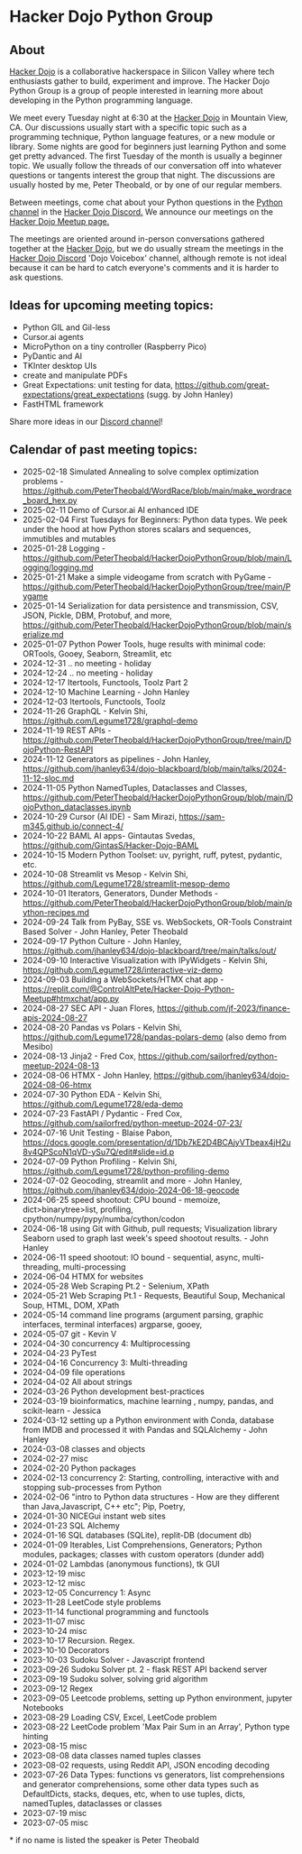 # Hacker Dojo Python Group
## About
[Hacker Dojo](https://hackerdojo.org/) is a collaborative hackerspace in Silicon Valley where tech enthusiasts gather to build, experiment and improve. The Hacker Dojo Python Group is a group of people interested in learning more about developing in the Python programming language.

We meet every Tuesday night at 6:30 at the [Hacker Dojo](https://hackerdojo.org/) in Mountain View, CA. Our discussions usually start with a specific topic such as a programming technique, Python language features, or a new module or library. Some nights are good for beginners just learning Python and some get pretty advanced. The first Tuesday of the month is usually a beginner topic. We usually follow the threads of our conversation off into whatever questions or tangents interest the group that night. The discussions are usually hosted by me, Peter Theobald, or by one of our regular members.

Between meetings, come chat about your Python questions in the [Python channel](https://discord.com/channels/698267668918173827/1111141001818537985)  in the [Hacker Dojo Discord.](https://discord.gg/qz3v4ggQdP) We announce our meetings on the [Hacker Dojo Meetup page.](https://www.meetup.com/hackerdojo/events/)

The meetings are oriented around in-person conversations gathered together at the [Hacker Dojo](https://hackerdojo.org/), but we do usually stream the meetings in the [Hacker Dojo Discord](https://discord.gg/qz3v4ggQdP) 'Dojo Voicebox' channel, although remote is not ideal because it can be hard to catch everyone's comments and it is harder to ask questions.

## Ideas for upcoming meeting topics:
- Python GIL and Gil-less
- Cursor.ai agents
- MicroPython on a tiny controller (Raspberry Pico)
- PyDantic and AI
- TKInter desktop UIs
- create and manipulate PDFs
- Great Expectations: unit testing for data, https://github.com/great-expectations/great_expectations (sugg. by John Hanley)
- FastHTML framework

Share more ideas in our [Discord channel](https://discord.com/channels/698267668918173827/1111141001818537985)!

## Calendar of past meeting topics:

- 2025-02-18 Simulated Annealing to solve complex optimization problems - https://github.com/PeterTheobald/WordRace/blob/main/make_wordrace_board_hex.py
- 2025-02-11 Demo of Cursor.ai AI enhanced IDE
- 2025-02-04 First Tuesdays for Beginners: Python data types. We peek under the hood at how Python stores scalars and sequences, immutibles and mutables
- 2025-01-28 Logging - https://github.com/PeterTheobald/HackerDojoPythonGroup/blob/main/Logging/logging.md
- 2025-01-21 Make a simple videogame from scratch with PyGame - https://github.com/PeterTheobald/HackerDojoPythonGroup/tree/main/Pygame
- 2025-01-14 Serialization for data persistence and transmission, CSV, JSON, Pickle, DBM, Protobuf, and more, https://github.com/PeterTheobald/HackerDojoPythonGroup/blob/main/serialize.md
- 2025-01-07 Python Power Tools, huge results with minimal code: ORTools, Gooey, Seaborn, Streamlit, etc
- 2024-12-31 .. no meeting - holiday
- 2024-12-24 .. no meeting - holiday
- 2024-12-17 Itertools, Functools, Toolz Part 2
- 2024-12-10 Machine Learning - John Hanley
- 2024-12-03 Itertools, Functools, Toolz
- 2024-11-26 GraphQL - Kelvin Shi, https://github.com/Legume1728/graphql-demo
- 2024-11-19 REST APIs - https://github.com/PeterTheobald/HackerDojoPythonGroup/tree/main/DojoPython-RestAPI
- 2024-11-12 Generators as pipelines - John Hanley, https://github.com/jhanley634/dojo-blackboard/blob/main/talks/2024-11-12-sloc.md
- 2024-11-05 Python NamedTuples, Dataclasses and Classes, https://github.com/PeterTheobald/HackerDojoPythonGroup/blob/main/DojoPython_dataclasses.ipynb
- 2024-10-29 Cursor (AI IDE) - Sam Mirazi, https://sam-m345.github.io/connect-4/
- 2024-10-22 BAML AI apps- Gintautas Svedas, https://github.com/GintasS/Hacker-Dojo-BAML
- 2024-10-15 Modern Python Toolset: uv, pyright, ruff, pytest, pydantic, etc.
- 2024-10-08 Streamlit vs Mesop - Kelvin Shi, https://github.com/Legume1728/streamlit-mesop-demo
- 2024-10-01 Iterators, Generators, Dunder Methods - https://github.com/PeterTheobald/HackerDojoPythonGroup/blob/main/python-recipes.md
- 2024-09-24 Talk from PyBay, SSE vs. WebSockets, OR-Tools Constraint Based Solver - John Hanley, Peter Theobald
- 2024-09-17 Python Culture - John Hanley, https://github.com/jhanley634/dojo-blackboard/tree/main/talks/out/
- 2024-09-10 Interactive Visualization with IPyWidgets - Kelvin Shi, https://github.com/Legume1728/interactive-viz-demo
- 2024-09-03 Building a WebSockets/HTMX chat app - https://replit.com/@ControlAltPete/Hacker-Dojo-Python-Meetup#htmxchat/app.py
- 2024-08-27 SEC API - Juan Flores, https://github.com/jf-2023/finance-apis-2024-08-27
- 2024-08-20 Pandas vs Polars - Kelvin Shi, https://github.com/Legume1728/pandas-polars-demo (also demo from Mesibo)
- 2024-08-13 Jinja2 - Fred Cox, https://github.com/sailorfred/python-meetup-2024-08-13
- 2024-08-06 HTMX - John Hanley, https://github.com/jhanley634/dojo-2024-08-06-htmx
- 2024-07-30 Python EDA - Kelvin Shi, https://github.com/Legume1728/eda-demo
- 2024-07-23 FastAPI / Pydantic - Fred Cox, https://github.com/sailorfred/python-meetup-2024-07-23/
- 2024-07-16 Unit Testing - Blaise Pabon, https://docs.google.com/presentation/d/1Db7kE2D4BCAjyVTbeax4jH2u8v4QPScoN1qVD-ySu7Q/edit#slide=id.p
- 2024-07-09 Python Profiling	- Kelvin Shi,	https://github.com/Legume1728/python-profiling-demo
- 2024-07-02 Geocoding, streamlit and more - John Hanley, https://github.com/jhanley634/dojo-2024-06-18-geocode
- 2024-06-25 speed shootout: CPU bound - memoize, dict>binarytree>list, profiling, cpython/numpy/pypy/numba/cython/codon
- 2024-06-18 using Git with Github, pull requests; Visualization library Seaborn used to graph last week's speed shootout results. - John Hanley
- 2024-06-11 speed shootout: IO bound - sequential, async, multi-threading, multi-processing
- 2024-06-04 HTMX for websites
- 2024-05-28 Web Scraping Pt.2 - Selenium, XPath
- 2024-05-21 Web Scraping Pt.1 - Requests, Beautiful Soup, Mechanical Soup, HTML, DOM, XPath
- 2024-05-14 command line programs (argument parsing, graphic interfaces, terminal interfaces) argparse, gooey,
- 2024-05-07 git - Kevin V
- 2024-04-30 concurrency 4: Multiprocessing
- 2024-04-23 PyTest
- 2024-04-16 Concurrency 3: Multi-threading
- 2024-04-09 file operations
- 2024-04-02 All about strings
- 2024-03-26 Python development best-practices
- 2024-03-19 bioinformatics, machine learning , numpy, pandas, and scikit-learn - Jessica
- 2024-03-12 setting up a Python environment with Conda, database from IMDB and processed it with Pandas and SQLAlchemy - John Hanley
- 2024-03-08 classes and objects
- 2024-02-27 misc
- 2024-02-20 Python packages
- 2024-02-13 concurrency 2: Starting, controlling, interactive with and stopping sub-processes from Python
- 2024-02-06 "intro to Python data structures - How are they different than Java,Javascript, C++ etc"; Pip, Poetry,
- 2024-01-30 NICEGui instant web sites
- 2024-01-23 SQL Alchemy
- 2024-01-16 SQL databases (SQLite), replit-DB (document db)
- 2024-01-09 Iterables, List Comprehensions, Generators; Python modules, packages; classes with custom operators (dunder add)
- 2024-01-02 Lambdas (anonymous functions), tk GUI
- 2023-12-19 misc
- 2023-12-12 misc
- 2023-12-05 Concurrency 1: Async
- 2023-11-28 LeetCode style problems
- 2023-11-14 functional programming and functools
- 2023-11-07 misc
- 2023-10-24 misc
- 2023-10-17 Recursion. Regex.
- 2023-10-10 Decorators
- 2023-10-03 Sudoku Solver - Javascript frontend
- 2023-09-26 Sudoku Solver pt. 2 - flask REST API backend server
- 2023-09-19 Sudoku solver, solving grid algorithm
- 2023-09-12 Regex
- 2023-09-05 Leetcode problems, setting up Python environment, jupyter Notebooks
- 2023-08-29 Loading CSV, Excel, LeetCode problem
- 2023-08-22 LeetCode problem 'Max Pair Sum in an Array', Python type hinting
- 2023-08-15 misc
- 2023-08-08 data classes named tuples classes
- 2023-08-02 requests, using Reddit API, JSON encoding decoding
- 2023-07-26 Data Types: functions vs generators, list comprehensions and generator comprehensions, some other data types such as DefaultDicts, stacks, deques, etc, when to use tuples, dicts, namedTuples, dataclasses or classes
- 2023-07-19 misc
- 2023-07-05 misc

\* if no name is listed the speaker is Peter Theobald

